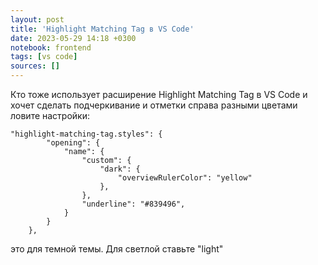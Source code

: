 ```yaml
---
layout: post
title: 'Highlight Matching Tag в VS Code'
date: 2023-05-29 14:18 +0300
notebook: frontend
tags: [vs code]
sources: []
---
```

Кто тоже использует расширение Highlight Matching Tag в VS Code и хочет сделать подчеркивание и отметки справа разными цветами ловите настройки:
```
"highlight-matching-tag.styles": {
        "opening": {
            "name": {
                "custom": {
                    "dark": {
                        "overviewRulerColor": "yellow"
                    },
                },
                "underline": "#839496",
            }
        }
    },
```
это для темной темы. Для светлой ставьте "light"